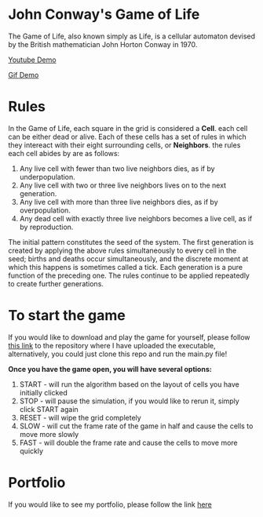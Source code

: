 # John Conway's Game of Life

The Game of Life, also known simply as Life, is a cellular automaton devised by the British mathematician John Horton Conway in 1970.

[Youtube Demo](https://youtu.be/1PAIEgilVWE)

[Gif Demo](https://giphy.com/gifs/lpsVubVdTsf3y1kW52/fullscreen)

# Rules

In the Game of Life, each square in the grid is considered a **Cell**. each cell can be either dead or alive. Each of these cells has a set of rules in which they intereact with their eight surrounding cells, or **Neighbors**. the rules each cell abides by are as follows:

1. Any live cell with fewer than two live neighbors dies, as if by underpopulation.
1. Any live cell with two or three live neighbors lives on to the next generation.
1. Any live cell with more than three live neighbors dies, as if by overpopulation.
1. Any dead cell with exactly three live neighbors becomes a live cell, as if by reproduction.

The initial pattern constitutes the seed of the system. The first generation is created by applying the above rules simultaneously to every cell in the seed; births and deaths occur simultaneously, and the discrete moment at which this happens is sometimes called a tick. Each generation is a pure function of the preceding one. The rules continue to be applied repeatedly to create further generations.

# To start the game
If you would like to download and play the game for yourself, please follow [this link](https://github.com/Cody-Hayes97/game-of-life-executable) to the repository where I have uploaded the executable, alternatively, you could just clone this repo and run the main.py file!

**Once you have the game open, you will have several options:**
1. START - will run the algorithm based on the layout of cells you have initially clicked
1. STOP - will pause the simulation, if you would like to rerun it, simply click START again
1. RESET - will wipe the grid completely 
1. SLOW - will cut the frame rate of the game in half and cause the cells to move more slowly 
1. FAST - will double the frame rate and cause the cells to move more quickly

# Portfolio 
If you would like to see my portfolio, please follow the link
[here](https://www.codyhayesdeveloper.com/)

